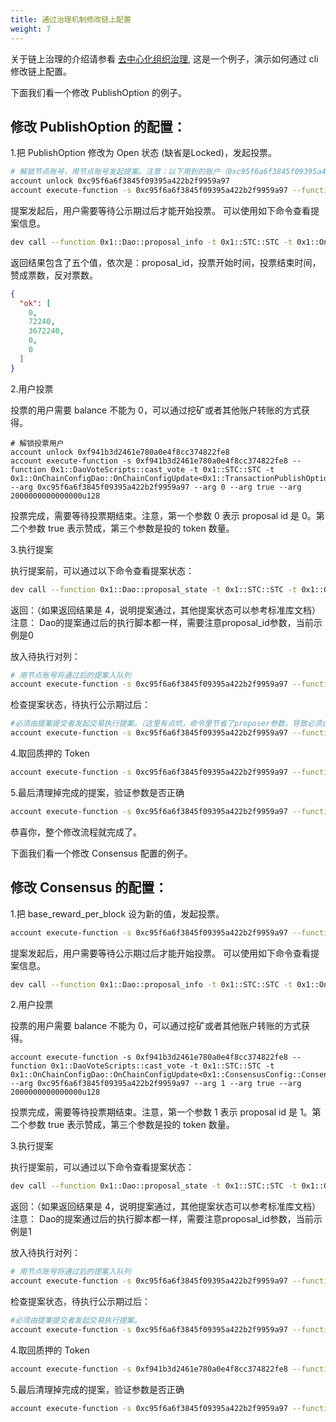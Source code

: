 ```yaml
---
title: 通过治理机制修改链上配置
weight: 7
---
```


关于链上治理的介绍请参看 [去中心化组织治理](../key_concepts/dao_governance/), 这是一个例子，演示如何通过 cli 修改链上配置。

<!--more-->

下面我们看一个修改 PublishOption 的例子。

## 修改 PublishOption 的配置：

1.把 PublishOption 修改为 Open 状态 (缺省是Locked)，发起投票。

``` bash
# 解锁节点账号，用节点账号发起提案。注意：以下用到的账户（0xc95f6a6f3845f09395a422b2f9959a97）都需要替换成自己的账户。
account unlock 0xc95f6a6f3845f09395a422b2f9959a97
account execute-function -s 0xc95f6a6f3845f09395a422b2f9959a97 --function 0x1::OnChainConfigScripts::propose_update_txn_publish_option --arg true true 0
```
提案发起后，用户需要等待公示期过后才能开始投票。
可以使用如下命令查看提案信息。

``` bash
dev call --function 0x1::Dao::proposal_info -t 0x1::STC::STC -t 0x1::OnChainConfigDao::OnChainConfigUpdate<0x1::TransactionPublishOption::TransactionPublishOption> --arg 0xc95f6a6f3845f09395a422b2f9959a97
```

返回结果包含了五个值，依次是：proposal_id，投票开始时间，投票结束时间，赞成票数，反对票数。
``` json
{
  "ok": [
    0,
    72240,
    3672240,
    0,
    0
  ]
}
```

2.用户投票

投票的用户需要 balance 不能为 0，可以通过挖矿或者其他账户转账的方式获得。
``` shell
# 解锁投票用户
account unlock 0xf941b3d2461e780a0e4f8cc374822fe8
account execute-function -s 0xf941b3d2461e780a0e4f8cc374822fe8 --function 0x1::DaoVoteScripts::cast_vote -t 0x1::STC::STC -t 0x1::OnChainConfigDao::OnChainConfigUpdate<0x1::TransactionPublishOption::TransactionPublishOption> --arg 0xc95f6a6f3845f09395a422b2f9959a97 --arg 0 --arg true --arg 2000000000000000u128
```
投票完成，需要等待投票期结束。注意，第一个参数 0 表示 proposal id 是 0。第二个参数 true 表示赞成，第三个参数是投的 token 数量。

3.执行提案

执行提案前，可以通过以下命令查看提案状态：

``` bash
dev call --function 0x1::Dao::proposal_state -t 0x1::STC::STC -t 0x1::OnChainConfigDao::OnChainConfigUpdate<0x1::TransactionPublishOption::TransactionPublishOption> --arg 0xc95f6a6f3845f09395a422b2f9959a97 0
```
返回：（如果返回结果是 4，说明提案通过，其他提案状态可以参考标准库文档）
注意： Dao的提案通过后的执行脚本都一样，需要注意proposal_id参数，当前示例是0

放入待执行对列：

``` bash
# 用节点账号将通过后的提案入队列
account execute-function -s 0xc95f6a6f3845f09395a422b2f9959a97 --function 0x1::Dao::queue_proposal_action -t 0x1::STC::STC -t 0x1::OnChainConfigDao::OnChainConfigUpdate<0x1::TransactionPublishOption::TransactionPublishOption> --arg 0xc95f6a6f3845f09395a422b2f9959a97 --arg 0
```
检查提案状态，待执行公示期过后：
``` bash
#必须由提案提交者发起交易执行提案。（这里有点坑，命令里节省了proposer参数，导致必须由提案提交者发起交易）
account execute-function -s 0xc95f6a6f3845f09395a422b2f9959a97 --function 0x1::OnChainConfigScripts::execute_on_chain_config_proposal -t 0x1::TransactionPublishOption::TransactionPublishOption --arg 0

```

4.取回质押的 Token

``` bash
account execute-function -s 0xc95f6a6f3845f09395a422b2f9959a97 --function  0x1::DaoVoteScripts::unstake_vote -t 0x1::STC::STC -t 0x1::OnChainConfigDao::OnChainConfigUpdate<0x1::TransactionPublishOption::TransactionPublishOption> --arg 0xc95f6a6f3845f09395a422b2f9959a97 0
```


5.最后清理掉完成的提案，验证参数是否正确
``` bash
account execute-function -s 0xc95f6a6f3845f09395a422b2f9959a97 --function 0x1::Dao::destroy_terminated_proposal -t 0x1::STC::STC -t 0x1::OnChainConfigDao::OnChainConfigUpdate<0x1::TransactionPublishOption::TransactionPublishOption> --arg 0xc95f6a6f3845f09395a422b2f9959a97 0
```

恭喜你，整个修改流程就完成了。

下面我们看一个修改 Consensus 配置的例子。

## 修改 Consensus 的配置：

1.把 base_reward_per_block 设为新的值，发起投票。

``` bash
account execute-function -s 0xc95f6a6f3845f09395a422b2f9959a97 --function 0x1::OnChainConfigScripts::propose_update_consensus_config --arg 500 10000 10000000000u128 10 240 24 5000 60000 2 50000000 3u8 0
```
提案发起后，用户需要等待公示期过后才能开始投票。
可以使用如下命令查看提案信息。

``` bash
dev call --function 0x1::Dao::proposal_info -t 0x1::STC::STC -t 0x1::OnChainConfigDao::OnChainConfigUpdate<0x1::ConsensusConfig::ConsensusConfig> --arg 0xc95f6a6f3845f09395a422b2f9959a97
```

2.用户投票

投票的用户需要 balance 不能为 0，可以通过挖矿或者其他账户转账的方式获得。
``` shell
account execute-function -s 0xf941b3d2461e780a0e4f8cc374822fe8 --function 0x1::DaoVoteScripts::cast_vote -t 0x1::STC::STC -t 0x1::OnChainConfigDao::OnChainConfigUpdate<0x1::ConsensusConfig::ConsensusConfig> --arg 0xc95f6a6f3845f09395a422b2f9959a97 --arg 1 --arg true --arg 2000000000000000u128
```
投票完成，需要等待投票期结束。注意，第一个参数 1 表示 proposal id 是 1。第二个参数 true 表示赞成，第三个参数是投的 token 数量。

3.执行提案

执行提案前，可以通过以下命令查看提案状态：

``` bash
dev call --function 0x1::Dao::proposal_state -t 0x1::STC::STC -t 0x1::OnChainConfigDao::OnChainConfigUpdate<0x1::ConsensusConfig::ConsensusConfig> --arg 0xc95f6a6f3845f09395a422b2f9959a97 1
```
返回：（如果返回结果是 4，说明提案通过，其他提案状态可以参考标准库文档）
注意： Dao的提案通过后的执行脚本都一样，需要注意proposal_id参数，当前示例是1

放入待执行对列：

``` bash
# 用节点账号将通过后的提案入队列
account execute-function -s 0xc95f6a6f3845f09395a422b2f9959a97 --function 0x1::Dao::queue_proposal_action -t 0x1::STC::STC -t 0x1::OnChainConfigDao::OnChainConfigUpdate<0x1::ConsensusConfig::ConsensusConfig> --arg 0xc95f6a6f3845f09395a422b2f9959a97 1
```
检查提案状态，待执行公示期过后：
``` bash
#必须由提案提交者发起交易执行提案。
account execute-function -s 0xc95f6a6f3845f09395a422b2f9959a97 --function 0x1::OnChainConfigScripts::execute_on_chain_config_proposal -t 0x1::ConsensusConfig::ConsensusConfig --arg 1
```

4.取回质押的 Token

``` bash
account execute-function -s 0xf941b3d2461e780a0e4f8cc374822fe8 --function 0x1::DaoVoteScripts::unstake_vote -t 0x1::STC::STC -t 0x1::OnChainConfigDao::OnChainConfigUpdate<0x1::ConsensusConfig::ConsensusConfig> --arg 0xc95f6a6f3845f09395a422b2f9959a97 --arg 1
```


5.最后清理掉完成的提案，验证参数是否正确
``` bash
account execute-function -s 0xc95f6a6f3845f09395a422b2f9959a97 --function 0x1::Dao::destroy_terminated_proposal -t 0x1::STC::STC -t 0x1::OnChainConfigDao::OnChainConfigUpdate<0x1::ConsensusConfig::ConsensusConfig> --arg 0xc95f6a6f3845f09395a422b2f9959a97 1
```
